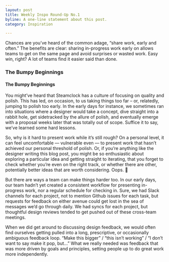 ```yaml
---
layout: post
title: Weekly Inspo Round-Up No.1
byline: A one-line statement about this post.
category: Inspiration

---
```


Chances are you’ve heard of the common adage, “share work, early and often.” The benefits are clear: sharing in-progress work early on allows teams to get on the same page and avoid surprises or wasted work. Easy win, right? A lot of teams find it easier said than done.

<h3>The Bumpy Beginnings</h3>
<h4>The Bumpy Beginnings</h4>

You might’ve heard that Steamclock has a culture of focusing on quality and polish. This has led, on occasion, to us taking things too far – or, relatedly, jumping to polish too early. In the early days for instance, we sometimes ran into situations where a designer would take a concept, dive straight into a rabbit hole, get sidetracked by the allure of polish, and eventually emerge with a proposal weeks later that was totally out of scope. Suffice it to say, we’ve learned some hard lessons.

So, why is it hard to present work while it’s still rough? On a personal level, it can feel uncomfortable — vulnerable even — to present work that hasn’t achieved our personal threshold of polish. Or, if you’re anything like the designer writing this blog post, you might be so enthusiastic about exploring a particular idea and getting straight to iterating, that you forget to check whether you’re even on the right track, or whether there are other, potentially better ideas that are worth considering. Oops. 😬

But there are ways a team can make things harder too. In our early days, our team hadn’t yet created a consistent workflow for presenting in-progress work, nor a regular schedule for checking in. Sure, we had Slack channels for each project, not to mention Github issues for each task, but requests for feedback on either avenue could get lost in the sea of messages we’d go through daily. We had syncs for each project, but thoughtful design reviews tended to get pushed out of these cross-team meetings.

When we did get around to discussing design feedback, we would often find ourselves getting pulled into a long, prescriptive, or occasionally ambiguous feedback loop. “Make this bigger” / “this isn’t working” / “I don’t want to say make it pop, but…” What we really needed was feedback that was more driven by goals and principles, setting people up to do great work more independently.